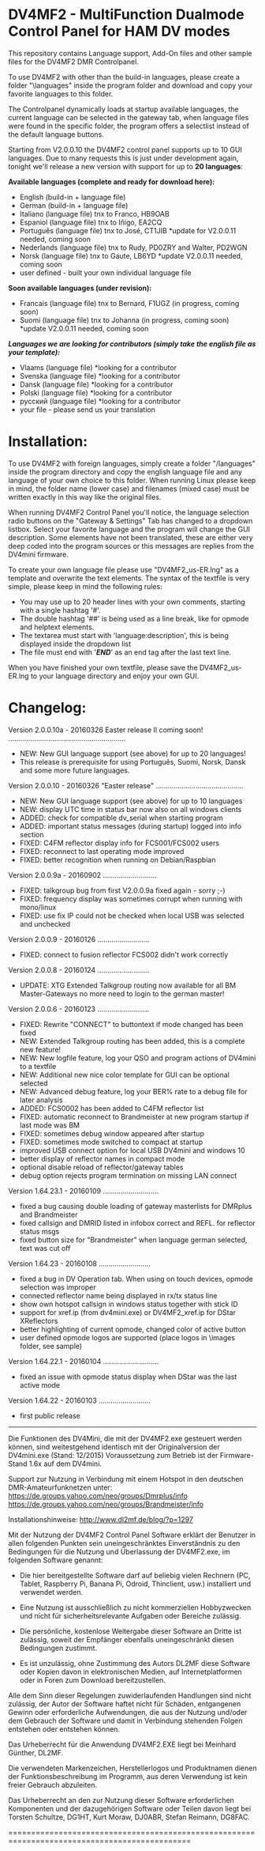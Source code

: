 DV4MF2 - MultiFunction Dualmode Control Panel for HAM DV modes
==============================================================

This repository contains Language support, Add-On files and other sample files for the DV4MF2 DMR Controlpanel.

To use DV4MF2 with other than the build-in languages, please create a folder "\languages" inside the program folder and download and copy your favorite languages to this folder.

The Controlpanel dynamically loads at startup available languages, the current language can be selected in the gateway tab, when language files were found in the specific folder, the program offers a selectlist instead of the default language buttons.

Starting from V2.0.0.10 the DV4MF2 control panel supports up to 10 GUI languages. Due to many requests this is just under development again, tonight we'll release a new version with support for up to <b>20 languages</b>:

<b>Available languages (complete and ready for download here):</b>
- English    (build-in + language file)
- German     (build-in + language file)
- Italiano   (language file) tnx to Franco, HB9OAB
- Espaniol   (language file) tnx to Iñigo, EA2CQ
- Português  (language file) tnx to José, CT1JIB   *update for V2.0.0.11 needed, coming soon
- Nederlands (language file) tnx to Rudy, PD0ZRY and Walter, PD2WGN
- Norsk      (language file) tnx to Gaute, LB6YD   *update V2.0.0.11 needed, coming soon
- user defined - built your own individual language file

<b>Soon available languages (under revision):</b>
- Francais   (language file) tnx to Bernard, F1UGZ (in progress, coming soon)
- Suomi      (language file) tnx to Johanna (in progress, coming soon) *update V2.0.0.11 needed, coming soon

<b><i>Languages we are looking for contributors (simply take the english file as your template):</b></i>
- Vlaams    (language file) *looking for a contributor
- Svenska   (language file) *looking for a contributor
- Dansk     (language file) *looking for a contributor
- Polski    (language file) *looking for a contributor
- русский   (language file) *looking for a contributor
- your file - please send us your translation

Installation:
==============================================================
To use DV4MF2 with foreign languages, simply create a folder "/languages" inside the program directory and copy the english language file and any language of your own choice to this folder. When running Linux please keep in mind, the folder name (lower case) and filenames (mixed case) must be written exactly in this way like the original files.

When running DV4MF2 Control Panel you'll notice, the language selection radio buttons on the "Gateway & Settings" Tab has changed to a dropdown listbox. Select your favorite language and the program will change the GUI description. Some elements have not been translated, these are either very deep coded into the program sources or this messages are replies from the DV4mini firmware.

To create your own language file please use "DV4MF2_us-ER.lng" as a template and overwrite the text elements. The syntax of the textfile is very simple, please keep in mind the following rules:
- You may use up to 20 header lines with your own comments, starting with a single hashtag '#'.
- The double hashtag '##' is being used as a line break, like for opmode and helptext elements. 
- The textarea must start with 'language:description', this is being displayed inside the dropdown list
- The file must end with '***END***' as an end tag after the last text line.

When you have finished your own textfile, please save the DV4MF2_us-ER.lng to your language directory and enjoy your own GUI.


Changelog:
==============================================================

Version 2.0.0.10a - 20160326 Easter release II coming soon!
...........................................................
- NEW:   New GUI language support (see above) for up to 20 languages!
- This release is prerequisite for using Português, Suomi, Norsk, Dansk and some more future languages.

Version 2.0.0.10 - 20160326 "Easter release" 
............................................
- NEW:   New GUI language support (see above) for up to 10 languages 
- NEW:   display UTC time in status bar now also on all windows clients
- ADDED: check for compatible dv_serial when starting program
- ADDED: important status messages (during startup) logged into info section
- FIXED: C4FM reflector display info for FCS001/FCS002 users
- FIXED: reconnect to last operating mode improved
- FIXED: better recognition when running on Debian/Raspbian

Version 2.0.0.9a - 20160902
...........................
- FIXED: talkgroup bug from first V2.0.0.9a fixed again - sorry ;-)
- FIXED: frequency display was sometimes corrupt when running with mono/linux
- FIXED: use fix IP could not be checked when local USB was selected and unchecked

Version 2.0.0.9 - 20160126
..........................
- FIXED: connect to fusion reflector FCS002 didn't work correctly

Version 2.0.0.8 - 20160124
..........................
- UPDATE: XTG Extended Talkgroup routing now available for all BM Master-Gateways
          no more need to login to the german master!

Version 2.0.0.6 - 20160123
..........................
- FIXED: Rewrite "CONNECT" to buttontext if mode changed has been fixed
- NEW:   Extended Talkgroup routing has been added, this is a complete new feature!
- NEW:   New logfile feature, log your QSO and program actions of DV4mini to a textfile
- NEW:   Additional new nice color template for GUI can be optional selected
- NEW:   Advanced debug feature, log your BER% rate to a debug file for later analysis
- ADDED: FCS0002 has been added to C4FM reflector list
- FIXED: automatic reconnect to Brandmeister at new program startup if last mode was BM
- FIXED: sometimes debug window appeared after startup
- FIXED: sometimes mode switched to compact at startup
- improved USB connect option for local USB DV4mini and windows 10
- better display of reflector names in compact mode
- optional disable reload of reflector/gateway tables
- debug option rejects program termination on missing LAN connect

Version 1.64.23.1 - 20160109
............................
- fixed a bug causing double loading of gateway masterlists for DMRplus and Brandmeister
- fixed callsign and DMRID listed in infobox correct and REFL. for reflector status msgs
- fixed button size for "Brandmeister" when language german selected, text was cut off

Version 1.64.23 - 20160108
..........................
- fixed a bug in DV Operation tab. When using on touch devices, opmode selection was improper
- connected reflector name being displayed in rx/tx status line
- show own hotspot callsign in windows status together with stick ID
- support for xref.ip (from dv4mini.exe) or DV4MF2_xref.ip for DStar XReflectors
- better highlighting of current opmode, changed color of active button
- user defined opmode logos are supported (place logos in \images folder, see sample)


Version 1.64.22.1 - 20160104
............................
- fixed an issue with opmode status display when DStar was the last active mode

Version 1.64.22 - 20160103
..........................
- first public release

----------------------------------------------------------------------------------------------
Die Funktionen des DV4Mini, die mit der DV4MF2.exe gesteuert werden können, 
sind weitestgehend identisch mit der Originalversion der DV4mini.exe (Stand: 12/2015)
Voraussetzung zum Betrieb ist der Firmware-Stand 1.6x auf dem DV4mini.

Support zur Nutzung in Verbindung mit einem Hotspot in den deutschen DMR-Amateurfunknetzen unter:
https://de.groups.yahoo.com/neo/groups/Dmrplus/info
https://de.groups.yahoo.com/neo/groups/Brandmeister/info

Installationshinweise:
http://www.dl2mf.de/blog/?p=1297

Mit der Nutzung der DV4MF2 Control Panel Software erklärt der Benutzer in allen
folgenden Punkten sein uneingeschränktes Einverständnis zu den Bedingungen für
die Nutzung und Überlassung der DV4MF2.exe, im folgenden Software genannt:

- Die hier bereitgestellte Software darf auf beliebig vielen Rechnern
  (PC, Tablet, Raspberry Pi, Banana Pi, Odroid, Thinclient, usw.) 
  installiert und verwendet werden.

- Eine Nutzung ist ausschließlich zu nicht kommerziellen Hobbyzwecken
  und nicht für sicherheitsrelevante Aufgaben oder Bereiche zulässig.
    
- Die persönliche, kostenlose Weitergabe dieser Software an Dritte ist zulässig,
  soweit der Empfänger ebenfalls uneingeschränkt diesen Bedingungen zustimmt.

- Es ist unzulässig, ohne Zustimmung des Autors DL2MF diese Software oder
  Kopien davon in elektronischen Medien, auf Internetplatformen oder in Foren
  zum Download bereitzustellen.

Alle dem Sinn dieser Regelungen zuwiderlaufenden Handlungen sind nicht zulässig, 
der Autor der Software haftet nicht für Schäden, entgangenen Gewinn oder erforderliche 
Aufwendungen, die aus der Nutzung und/oder dem Gebrauch der Software und damit 
in Verbindung stehenden Folgen entstehen oder entstehen können.

Das Urheberrecht für die Anwendung DV4MF2.EXE liegt bei Meinhard Günther, DL2MF.

Die verwendeten Markenzeichen, Herstellerlogos und Produktnamen dienen der Funktionsbeschreibung im Programm, aus deren Verwendung ist kein freier Gebrauch abzuleiten.

Das Urheberrecht an den zur Nutzung dieser Software erforderlichen Komponenten und der dazugehörigen Software oder Teilen davon liegt bei Torsten Schultze, DG1HT, Kurt Moraw, DJ0ABR, Stefan Reimann, DG8FAC.


==============================================================================================
